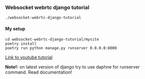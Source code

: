 ### Websocket webrtc django tutorial

```
./websocket-webrtc-django-tutorial
```

#### My setup

```
cd websocket-webrtc-django-tutorial/mysite
poetry install
poetry run python manage.py runserver 0.0.0.0:8000
```

[Link to youtube tutorial](https://www.youtube.com/watch?v=MBOlZMLaQ8g)

**Note!:** on latest version of django try to use daphne for runserver command. Read documentation!